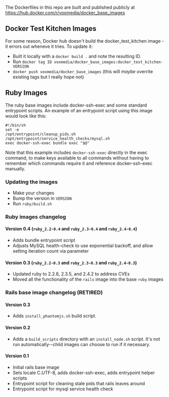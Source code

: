 The Dockerfiles in this repo are built and published publicly at https://hub.docker.com/r/voxmedia/docker_base_images

## Docker Test Kitchen Images

For some reason, Docker hub doesn't build the docker_test_kitchen image - it errors out wheneve it tries.
To update it:

- Built it locally with a `docker build .` and note the resulting ID.
- Run `docker tag ID voxmedia/docker_base_images:docker_test_kitchen-VERSION`
- `docker push voxmedia/docker_base_images` (this will _maybe_ overrite existing tags but I really hope not)

## Ruby Images

The ruby base images include docker-ssh-exec and some standard entrypoint scripts. An example of an entrypoint script
using this image would look like this:

    #!/bin/sh
    set -e
    /opt/entrypoint/cleanup_pids.sh
    /opt/entrypoint/service_health_checks/mysql.sh
    exec docker-ssh-exec bundle exec "$@"

Note that this example includes `docker-ssh-exec` directly in the exec command, to make keys available to all commands without having to remember which commands require it and reference docker-ssh-exec manually.

### Updating the images
- Make your changes
- Bump the version in `VERSION`
- Run `ruby/build.sh`

### Ruby images changelog

#### Version 0.4 (`ruby_2.2-0.4` and `ruby_2.3-0.4` and `ruby_2.4-0.4`)

* Adds bundle entrypoint script
* Adjusts MySQL health-check to use exponential backoff, and allow setting iteration count via parameter

#### Version 0.3 (`ruby_2.2-0.3` and `ruby_2.3-0.3` and `ruby_2.4-0.3`)

* Updated ruby to 2.2.8, 2.3.5, and 2.4.2 to address CVEs
* Moved all the functionality of the `rails` image into the base `ruby` images

### Rails base image changelog (RETIRED)

#### Version 0.3

* Adds `install_phantomjs.sh` build script.

#### Version 0.2

* Adds a `build_scripts` directory with an `install_node.sh` script. It's not run automatically--child images can choose to run if it necessary.

#### Version 0.1

* Initial rails base image
* Sets locale C.UTF-8, adds docker-ssh-exec, adds entrypoint helper scripts
* Entrypoint script for cleaning stale pids that rails leaves around
* Entrypoint script for mysql service health check

